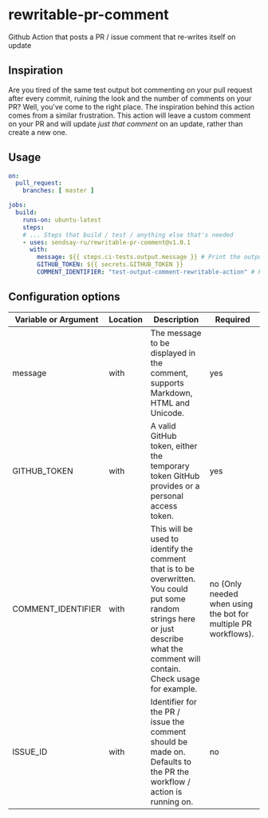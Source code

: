 # rewritable-pr-comment

Github Action that posts a PR / issue comment that re-writes itself on update

## Inspiration

Are you tired of the same test output bot commenting on your pull request after every commit, ruining the look and the number of comments on your PR? Well, you've come to the right place. The inspiration behind this action comes from a similar frustration. This action will leave a custom comment on your PR and will update *just that comment* on an update, rather than create a new one.

## Usage

```yaml
on:
  pull_request:
    branches: [ master ]

jobs:
  build:
    runs-on: ubuntu-latest
    steps:
    # ... Steps that build / test / anything else that's needed
    - uses: sendsay-ru/rewritable-pr-comment@v1.0.1
      with:
        message: ${{ steps.ci-tests.output.message }} # Print the output message from a step that tests something
        GITHUB_TOKEN: ${{ secrets.GITHUB_TOKEN }}
        COMMENT_IDENTIFIER: "test-output-comment-rewritable-action" # Put some identifier here that will be unique among comments in the PR
```

## Configuration options

| Variable or Argument  | Location | Description                                                                                                                 | Required |
| --------------------- | -------- | --------------------------------------------------------------------------------------------------------------------------- | -------- |
| message               | with     | The message to be displayed in the comment, supports Markdown, HTML and Unicode.                                      | yes      |
| GITHUB_TOKEN            | with     | A valid GitHub token, either the temporary token GitHub provides or a personal access token.                                | yes    |
| COMMENT_IDENTIFIER | with     | This will be used to identify the comment that is to be overwritten. You could put some random strings here or just describe what the comment will contain. Check usage for example. | no (Only needed when using the bot for multiple PR workflows).        |
| ISSUE_ID | with     | Identifier for the PR / issue the comment should be made on. Defaults to the PR the workflow / action is running on.  | no        |

